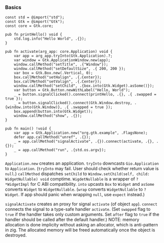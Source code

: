 ### Basics

```zig
const std = @import("std");
const Gtk = @import("Gtk");
const core = Gtk.core;

pub fn printHello() void {
    std.log.info("Hello World", .{});
}

pub fn activate(arg_app: core.Application) void {
    var app = arg_app.tryInto(Gtk.Application).?;
    var window = Gtk.ApplicationWindow.new(app);
    window.callMethod("setTitle", .{"Window"});
    window.callMethod("setDefaultSize", .{ 200, 200 });
    var box = Gtk.Box.new(.Vertical, 0);
    box.callMethod("setHalign", .{.Center});
    box.callMethod("setValign", .{.Center});
    window.callMethod("setChild", .{box.into(Gtk.Widget).asSome()});
    var button = Gtk.Button.newWithLabel("Hello, World");
    _ = button.signalClicked().connect(printHello, .{}, .{ .swapped = true });
    _ = button.signalClicked().connect(Gtk.Window.destroy, .{window.into(Gtk.Window)}, .{ .swapped = true });
    box.append(button.into(Gtk.Widget));
    window.callMethod("show", .{});
}

pub fn main() !void {
    var app = Gtk.Application.new("org.gtk.example", .FlagsNone);
    defer app.callMethod("unref", .{});
    _ = app.callMethod("signalActivate", .{}).connect(activate, .{}, .{});
    _ = app.callMethod("run", .{std.os.argv});
}
```

`Application.new` creates an application. `tryInto` downcasts `Gio.Application` to `Application`. (`tryInto` may fail. User should check whether return value is `null`.) `callMethod` dispatches `setChild` to `Window.setChild(self, child: WidgetNullable) void` comptime. `WigdetNullable` is a wrapper of `?*WidgetImpl` for C ABI compatibility. `into` upcasts `Box` to `Widget` and `asSome` converts `Widget` to `WidgetNullable`. (`wrap` converts `WidgetNullable` to `?Widget`. If app should panic when wrapping `null`, use `expect` instead.)

`signalActivate` creates an proxy for signal `activate` (of object `app`). `connect` connects the signal to a type-safe handler `activate`. (Set `swapped` flag to `true` if the handler takes only custom arguments. Set `after` flag to `true` if the handler should be called after the default handler.) NOTE: memory allocation is done implicity without asking an allocator, which is anti-pattern in zig. The allocated memory will be freed automatically once the object is destroyed.
